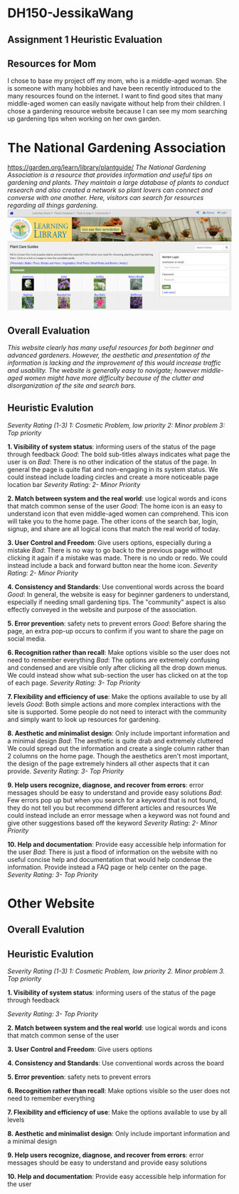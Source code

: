 # DH150-JessikaWang
## Assignment 1 Heuristic Evaluation

## Resources for Mom
I chose to base my project off my mom, who is a middle-aged woman. She is someone with many hobbies and have been recently introduced to the many resources found on the internet. I want to find good sites that many middle-aged women can easily navigate without help from their children. I chose a gardening resource website because I can see my mom searching up gardening tips when working on her own garden. 


# The National Gardening Association
https://garden.org/learn/library/plantguide/
*The National Gardening Association is a resource that provides information and useful tips on gardening and plants. They maintain a large database of plants to conduct research and also created a network so plant lovers can connect and converse with one another. Here, visitors can search for resources regarding all things gardening.*
![National Gardening Association Plant Guides](Garden_screenshot.PNG)
## Overall Evaluation
*This website clearly has many useful resources for both beginner and advanced gardeners. However, the aesthetic and presentation of the information is lacking and the improvement of this would increase traffic and usability. The website is generally easy to navigate; however middle-aged women might have more difficulty because of the clutter and disorganization of the site and search bars.*

## Heuristic Evalution
*Severity Rating (1-3)
1: Cosmetic Problem, low priority
2: Minor problem
3: Top priority*

**1. Visibility of system status**: informing users of the status of the page through feedback
*Good*: The bold sub-titles always indicates what page the user is on
*Bad*: There is no other indication of the status of the page. In general the page is quite flat and non-engaging in its system status.
  We could instead include loading circles and create a more noticeable page location bar
*Severity Rating: 2- Minor Priority* 

**2. Match between system and the real world**: use logical words and icons that match common sense of the user
*Good*: The home icon is an easy to understand icon that even middle-aged women can comprehend. This icon will take you to the home page. The other icons of the search bar, login, signup, and share are all logical icons that match the real world of today. 

**3. User Control and Freedom**: Give users options, especially during a mistake
*Bad*: There is no way to go back to the previous page without clicking it again if a mistake was made. There is no undo or redo.
  We could instead include a back and forward button near the home icon.
*Severity Rating: 2- Minor Priority* 

**4. Consistency and Standards**: Use conventional words across the board
*Good*: In general, the website is easy for beginner gardeners to understand, especially if needing small gardening tips. The "community" aspect is also effectly conveyed in the website and purpose of the association. 

**5. Error prevention**: safety nets to prevent errors
*Good*: Before sharing the page, an extra pop-up occurs to confirm if you want to share the page on social media.

**6. Recognition rather than recall**: Make options visible so the user does not need to remember everything
*Bad*: The options are extremely confusing and condensed and are visible only after clicking all the drop down menus. 
  We could instead show what sub-section the user has clicked on at the top of each page.
*Severity Rating: 3- Top Priority* 

**7. Flexibility and efficiency of use**: Make the options available to use by all levels 
*Good*: Both simple actions and more complex interactions with the site is supported. Some people do not need to interact with the community and simply want to look up resources for gardening. 

**8. Aesthetic and minimalist design**: Only include important information and a minimal design
*Bad*: The aesthetic is quite drab and extremely cluttered
  We could spread out the information and create a single column rather than 2 columns on the home page. Though the aesthetics aren't most important, the design of the page extremely hinders all other aspects that it can provide.
*Severity Rating: 3- Top Priority* 

**9. Help users recognize, diagnose, and recover from errors**: error messages should be easy to understand and provide easy solutions
*Bad*: Few errors pop up but when you search for a keyword that is not found, they do not tell you but recommend different articles and resources
  We could instead include an error message when a keyword was not found and give other suggestions based off the keyword
*Severity Rating: 2- Minor Priority* 

**10. Help and documentation**: Provide easy accessible help information for the user
*Bad*: There is just a flood of information on the website with no useful concise help and documentation that would help condense the information.
  Provide instead a FAQ page or help center on the page.
*Severity Rating: 3- Top Priority* 


# Other Website

## Overall Evalution

## Heuristic Evalution
*Severity Rating (1-3)
1: Cosmetic Problem, low priority
2. Minor problem
3. Top priority*

**1. Visibility of system status**: informing users of the status of the page through feedback

*Severity Rating: 3- Top Priority* 

**2. Match between system and the real world**: use logical words and icons that match common sense of the user

**3. User Control and Freedom**: Give users options

**4. Consistency and Standards**: Use conventional words across the board

**5. Error prevention**: safety nets to prevent errors

**6. Recognition rather than recall**: Make options visible so the user does not need to remember everything

**7. Flexibility and efficiency of use**: Make the options available to use by all levels 

**8. Aesthetic and minimalist design**: Only include important information and a minimal design

**9. Help users recognize, diagnose, and recover from errors**: error messages should be easy to understand and provide easy solutions

**10. Help and documentation**: Provide easy accessible help information for the user

